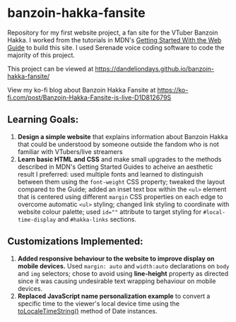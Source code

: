 # banzoin-hakka-fansite
Repository for my first website project, a fan site for the VTuber Banzoin Hakka. I worked from the tutorials in MDN's [Getting Started With the Web Guide](https://developer.mozilla.org/en-US/docs/Learn/Getting_started_with_the_web) to build this site. I used Serenade voice coding software to code the majority of this project. 

This project can be viewed at https://dandeliondays.github.io/banzoin-hakka-fansite/ 

View my ko-fi blog about Banzoin Hakka Fansite at https://ko-fi.com/post/Banzoin-Hakka-Fansite-is-live-D1D812679S

## Learning Goals:
1. **Design a simple website** that explains information about Banzoin Hakka that could be understood by someone outside the fandom who is not familiar with VTubers/live streamers
2. **Learn basic HTML and CSS** and make small upgrades to the methods described in MDN's Getting Started Guides to acheive an aesthetic result I preferred: used multiple fonts and learned to distinguish between them using the `font-weight` CSS property; tweaked the layout compared to the Guide; added an inset text box within the `<ul>` element that is centered using different `margin` CSS properties on each edge to overcome automatic `<ul>` styling; changed link styling to coordinate with website colour palette; used `id=""` attribute to target styling for `#local-time-display` and `#hakka-links` sections.
## Customizations Implemented:
1. **Added responsive behaviour to the website to improve display on mobile devices.** Used `margin: auto` and `width:auto` declarations on `body` and `img` selectors; chose to avoid using **line-height** property as directed since it was causing undesirable text wrapping behaviour on mobile devices.
2. **Replaced JavaScript name personalization example** to convert a specific time to the viewer's local device time using the [toLocaleTimeString()](https://developer.mozilla.org/en-US/docs/Web/JavaScript/Reference/Global_Objects/Date/toLocaleTimeString) method of Date instances.
    
